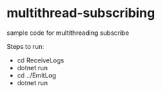 # multithread-subscribing
sample code for multithreading subscribe

Steps to run:
* cd ReceiveLogs
* dotnet run
* cd ../EmitLog 
* dotnet run

